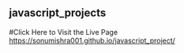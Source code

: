 ## javascript_projects

#Click Here to Visit the Live Page
https://sonumishra001.github.io/javascript_project/

